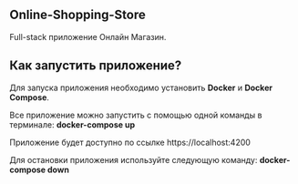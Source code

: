 <h2>Online-Shopping-Store</h2>

Full-stack приложение Онлайн Магазин.

<h2>Как запустить приложение?</h2>

Для запуска приложения необходимо установить <b>Docker</b> и <b>Docker Compose</b>.

Все приложение можно запустить с помощью одной команды в терминале:
<b>docker-compose up</b>

Приложение будет доступно по ссылке https://localhost:4200

Для остановки приложения используйте следующую команду:
<b>docker-compose down</b>
